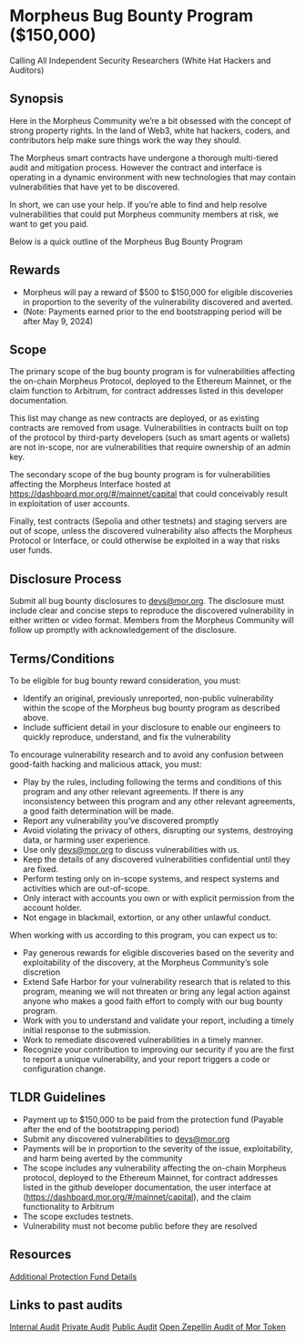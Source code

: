 # Morpheus Bug Bounty Program ($150,000)

Calling All Independent Security Researchers (White Hat Hackers and Auditors) 

## Synopsis 

Here in the Morpheus Community we’re a bit obsessed with the concept of strong property rights. In the land of Web3, white hat hackers, coders, and contributors help make sure things work the way they should.

The Morpheus smart contracts have undergone a thorough multi-tiered audit and mitigation process. However the contract and interface is operating in a dynamic environment with new technologies that may contain vulnerabilities that have yet to be discovered. 

In short, we can use your help. If you’re able to find and help resolve vulnerabilities that could put Morpheus community members at risk, we want to get you paid.

Below is a quick outline of the Morpheus Bug Bounty Program

## Rewards


- Morpheus will pay a reward of $500 to $150,000 for eligible discoveries in proportion to the severity of the vulnerability discovered and averted.
- (Note: Payments earned prior to the end bootstrapping period will be after May 9, 2024)

## Scope

The primary scope of the bug bounty program is for vulnerabilities affecting the on-chain Morpheus Protocol, deployed to the Ethereum Mainnet, or the claim function to Arbitrum, for contract addresses listed in this developer documentation.


This list may change as new contracts are deployed, or as existing contracts are removed from usage. Vulnerabilities in contracts built on top of the protocol by third-party developers (such as smart agents or wallets) are not in-scope, nor are vulnerabilities that require ownership of an admin key.

The secondary scope of the bug bounty program is for vulnerabilities affecting the Morpheus Interface hosted at https://dashboard.mor.org/#/mainnet/capital that could conceivably result in exploitation of user accounts.

Finally, test contracts (Sepolia and other testnets) and staging servers are out of scope, unless the discovered vulnerability also affects the Morpheus Protocol or Interface, or could otherwise be exploited in a way that risks user funds.

## Disclosure Process

Submit all bug bounty disclosures to devs@mor.org. The disclosure must include clear and concise steps to reproduce the discovered vulnerability in either written or video format. Members from the Morpheus Community will follow up promptly with acknowledgement of the disclosure.

## Terms/Conditions

To be eligible for bug bounty reward consideration, you must:


- Identify an original, previously unreported, non-public vulnerability within the scope of the Morpheus bug bounty program as described above.
- Include sufficient detail in your disclosure to enable our engineers to quickly reproduce, understand, and fix the vulnerability

To encourage vulnerability research and to avoid any confusion between good-faith hacking and malicious attack, you must:

- Play by the rules, including following the terms and conditions of this program and any other relevant agreements. If there is any inconsistency between this program and any other relevant agreements, a good faith determination will be made.
- Report any vulnerability you’ve discovered promptly
- Avoid violating the privacy of others, disrupting our systems, destroying data, or harming user experience.
- Use only devs@mor.org to discuss vulnerabilities with us.
- Keep the details of any discovered vulnerabilities confidential until they are fixed.
- Perform testing only on in-scope systems, and respect systems and activities which are out-of-scope.
- Only interact with accounts you own or with explicit permission from the account holder.
- Not engage in blackmail, extortion, or any other unlawful conduct.


When working with us according to this program, you can expect us to:
- Pay generous rewards for eligible discoveries based on the severity and exploitability of the discovery, at the Morpheus Community’s sole discretion
- Extend Safe Harbor for your vulnerability research that is related to this program, meaning we will not threaten or bring any legal action against anyone who makes a good faith effort to comply with our bug bounty program.
- Work with you to understand and validate your report, including a timely initial response to the submission.
- Work to remediate discovered vulnerabilities in a timely manner.
- Recognize your contribution to improving our security if you are the first to report a unique vulnerability, and your report triggers a code or configuration change.

## TLDR Guidelines

- Payment up to $150,000 to be paid from the protection fund (Payable after the end of the bootstrapping period)
- Submit any discovered vulnerabilities to devs@mor.org
- Payments will be in proportion to the severity of the issue, exploitability, and harm being averted by the community
- The scope includes  any vulnerability affecting the on-chain Morpheus protocol, deployed to the Ethereum Mainnet, for contract addresses listed in the github developer documentation, the user interface at (https://dashboard.mor.org/#/mainnet/capital), and the claim functionality to Arbitrum
- The scope excludes testnets.
- Vulnerability must not become public before they are resolved


## Resources

[Additional Protection Fund Details](https://github.com/MorpheusAIs/Docs/blob/main/!KEYDOCS%20README%20FIRST!/Protection%20Fund%20Details.md)

## Links to past audits
[Internal Audit](https://github.com/MorpheusAIs/Docs/blob/main/Security%20Audit%20Reports/Internal%20Audit.md)
[Private Audit](https://github.com/MorpheusAIs/Docs/blob/main/Security%20Audit%20Reports/Renascence%20Morpheus%20Audit%20v2.pdf)
[Public Audit](https://github.com/MorpheusAIs/Docs/blob/main/Security%20Audit%20Reports/Code%20Hawks%20Public%20Audit.md)
[Open Zepellin Audit of Mor Token](https://github.com/EnergyHound/Docs/blob/main/Security%20Audit%20Reports/OpenZepellin%20Audit%20of%20MOR%20Token%20Contract.pdf)



